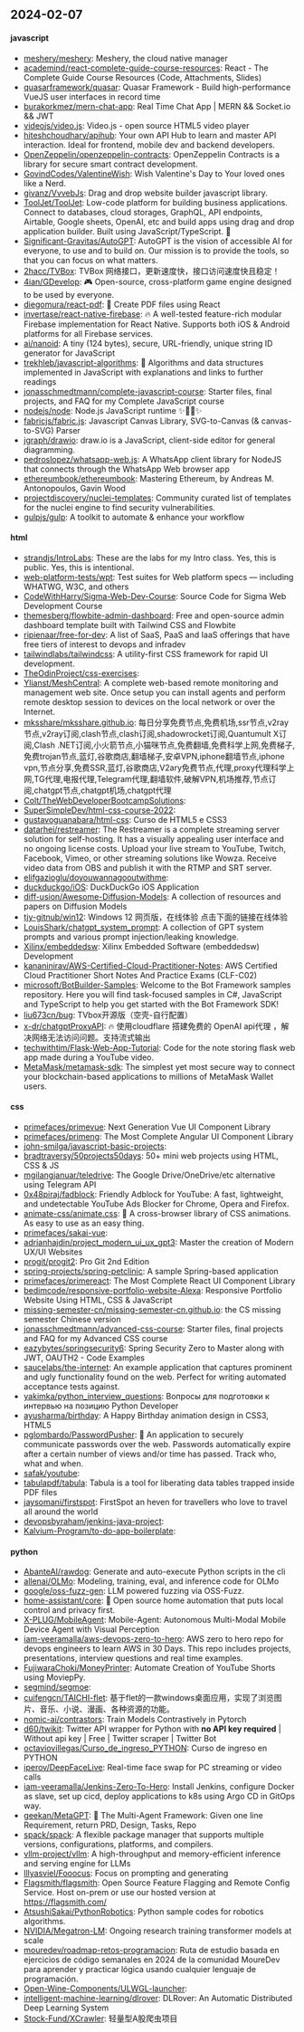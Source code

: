 ## 2024-02-07

#### javascript
* [meshery/meshery](https://github.com/meshery/meshery): Meshery, the cloud native manager
* [academind/react-complete-guide-course-resources](https://github.com/academind/react-complete-guide-course-resources): React - The Complete Guide Course Resources (Code, Attachments, Slides)
* [quasarframework/quasar](https://github.com/quasarframework/quasar): Quasar Framework - Build high-performance VueJS user interfaces in record time
* [burakorkmez/mern-chat-app](https://github.com/burakorkmez/mern-chat-app): Real Time Chat App | MERN && Socket.io && JWT
* [videojs/video.js](https://github.com/videojs/video.js): Video.js - open source HTML5 video player
* [hiteshchoudhary/apihub](https://github.com/hiteshchoudhary/apihub): Your own API Hub to learn and master API interaction. Ideal for frontend, mobile dev and backend developers.
* [OpenZeppelin/openzeppelin-contracts](https://github.com/OpenZeppelin/openzeppelin-contracts): OpenZeppelin Contracts is a library for secure smart contract development.
* [GovindCodes/ValentineWish](https://github.com/GovindCodes/ValentineWish): Wish Valentine's Day to Your loved ones like a Nerd.
* [givanz/VvvebJs](https://github.com/givanz/VvvebJs): Drag and drop website builder javascript library.
* [ToolJet/ToolJet](https://github.com/ToolJet/ToolJet): Low-code platform for building business applications. Connect to databases, cloud storages, GraphQL, API endpoints, Airtable, Google sheets, OpenAI, etc and build apps using drag and drop application builder. Built using JavaScript/TypeScript. 🚀
* [Significant-Gravitas/AutoGPT](https://github.com/Significant-Gravitas/AutoGPT): AutoGPT is the vision of accessible AI for everyone, to use and to build on. Our mission is to provide the tools, so that you can focus on what matters.
* [2hacc/TVBox](https://github.com/2hacc/TVBox): TVBox 网络接口，更新速度快，接口访问速度快且稳定！
* [4ian/GDevelop](https://github.com/4ian/GDevelop): 🎮 Open-source, cross-platform game engine designed to be used by everyone.
* [diegomura/react-pdf](https://github.com/diegomura/react-pdf): 📄 Create PDF files using React
* [invertase/react-native-firebase](https://github.com/invertase/react-native-firebase): 🔥 A well-tested feature-rich modular Firebase implementation for React Native. Supports both iOS & Android platforms for all Firebase services.
* [ai/nanoid](https://github.com/ai/nanoid): A tiny (124 bytes), secure, URL-friendly, unique string ID generator for JavaScript
* [trekhleb/javascript-algorithms](https://github.com/trekhleb/javascript-algorithms): 📝 Algorithms and data structures implemented in JavaScript with explanations and links to further readings
* [jonasschmedtmann/complete-javascript-course](https://github.com/jonasschmedtmann/complete-javascript-course): Starter files, final projects, and FAQ for my Complete JavaScript course
* [nodejs/node](https://github.com/nodejs/node): Node.js JavaScript runtime ✨🐢🚀✨
* [fabricjs/fabric.js](https://github.com/fabricjs/fabric.js): Javascript Canvas Library, SVG-to-Canvas (& canvas-to-SVG) Parser
* [jgraph/drawio](https://github.com/jgraph/drawio): draw.io is a JavaScript, client-side editor for general diagramming.
* [pedroslopez/whatsapp-web.js](https://github.com/pedroslopez/whatsapp-web.js): A WhatsApp client library for NodeJS that connects through the WhatsApp Web browser app
* [ethereumbook/ethereumbook](https://github.com/ethereumbook/ethereumbook): Mastering Ethereum, by Andreas M. Antonopoulos, Gavin Wood
* [projectdiscovery/nuclei-templates](https://github.com/projectdiscovery/nuclei-templates): Community curated list of templates for the nuclei engine to find security vulnerabilities.
* [gulpjs/gulp](https://github.com/gulpjs/gulp): A toolkit to automate & enhance your workflow

#### html
* [strandjs/IntroLabs](https://github.com/strandjs/IntroLabs): These are the labs for my Intro class. Yes, this is public. Yes, this is intentional.
* [web-platform-tests/wpt](https://github.com/web-platform-tests/wpt): Test suites for Web platform specs — including WHATWG, W3C, and others
* [CodeWithHarry/Sigma-Web-Dev-Course](https://github.com/CodeWithHarry/Sigma-Web-Dev-Course): Source Code for Sigma Web Development Course
* [themesberg/flowbite-admin-dashboard](https://github.com/themesberg/flowbite-admin-dashboard): Free and open-source admin dashboard template built with Tailwind CSS and Flowbite
* [ripienaar/free-for-dev](https://github.com/ripienaar/free-for-dev): A list of SaaS, PaaS and IaaS offerings that have free tiers of interest to devops and infradev
* [tailwindlabs/tailwindcss](https://github.com/tailwindlabs/tailwindcss): A utility-first CSS framework for rapid UI development.
* [TheOdinProject/css-exercises](https://github.com/TheOdinProject/css-exercises): 
* [Ylianst/MeshCentral](https://github.com/Ylianst/MeshCentral): A complete web-based remote monitoring and management web site. Once setup you can install agents and perform remote desktop session to devices on the local network or over the Internet.
* [mksshare/mksshare.github.io](https://github.com/mksshare/mksshare.github.io): 每日分享免费节点,免费机场,ssr节点,v2ray节点,v2ray订阅,clash节点,clash订阅,shadowrocket订阅,Quantumult X订阅,Clash .NET订阅,小火箭节点,小猫咪节点,免费翻墙,免费科学上网,免费梯子,免费trojan节点,蓝灯,谷歌商店,翻墙梯子,安卓VPN,iphone翻墙节点,iphone vpn,节点分享,免费SSR,蓝灯,谷歌商店,V2ary免费节点,代理,proxy代理科学上网,TG代理,电报代理,Telegram代理,翻墙软件,破解VPN,机场推荐,节点订阅,chatgpt节点,chatgpt机场,chatgpt代理
* [Colt/TheWebDeveloperBootcampSolutions](https://github.com/Colt/TheWebDeveloperBootcampSolutions): 
* [SuperSimpleDev/html-css-course-2022](https://github.com/SuperSimpleDev/html-css-course-2022): 
* [gustavoguanabara/html-css](https://github.com/gustavoguanabara/html-css): Curso de HTML5 e CSS3
* [datarhei/restreamer](https://github.com/datarhei/restreamer): The Restreamer is a complete streaming server solution for self-hosting. It has a visually appealing user interface and no ongoing license costs. Upload your live stream to YouTube, Twitch, Facebook, Vimeo, or other streaming solutions like Wowza. Receive video data from OBS and publish it with the RTMP and SRT server.
* [elifgazioglu/doyouwannagooutwithme](https://github.com/elifgazioglu/doyouwannagooutwithme): 
* [duckduckgo/iOS](https://github.com/duckduckgo/iOS): DuckDuckGo iOS Application
* [diff-usion/Awesome-Diffusion-Models](https://github.com/diff-usion/Awesome-Diffusion-Models): A collection of resources and papers on Diffusion Models
* [tjy-gitnub/win12](https://github.com/tjy-gitnub/win12): Windows 12 网页版，在线体验 点击下面的链接在线体验
* [LouisShark/chatgpt_system_prompt](https://github.com/LouisShark/chatgpt_system_prompt): A collection of GPT system prompts and various prompt injection/leaking knowledge.
* [Xilinx/embeddedsw](https://github.com/Xilinx/embeddedsw): Xilinx Embedded Software (embeddedsw) Development
* [kananinirav/AWS-Certified-Cloud-Practitioner-Notes](https://github.com/kananinirav/AWS-Certified-Cloud-Practitioner-Notes): AWS Certified Cloud Practitioner Short Notes And Practice Exams (CLF-C02)
* [microsoft/BotBuilder-Samples](https://github.com/microsoft/BotBuilder-Samples): Welcome to the Bot Framework samples repository. Here you will find task-focused samples in C#, JavaScript and TypeScript to help you get started with the Bot Framework SDK!
* [liu673cn/bug](https://github.com/liu673cn/bug): TVbox开源版（空壳-自行配置）
* [x-dr/chatgptProxyAPI](https://github.com/x-dr/chatgptProxyAPI): 🔥 使用cloudflare 搭建免费的 OpenAI api代理 ，解决网络无法访问问题。支持流式输出
* [techwithtim/Flask-Web-App-Tutorial](https://github.com/techwithtim/Flask-Web-App-Tutorial): Code for the note storing flask web app made during a YouTube video.
* [MetaMask/metamask-sdk](https://github.com/MetaMask/metamask-sdk): The simplest yet most secure way to connect your blockchain-based applications to millions of MetaMask Wallet users.

#### css
* [primefaces/primevue](https://github.com/primefaces/primevue): Next Generation Vue UI Component Library
* [primefaces/primeng](https://github.com/primefaces/primeng): The Most Complete Angular UI Component Library
* [john-smilga/javascript-basic-projects](https://github.com/john-smilga/javascript-basic-projects): 
* [bradtraversy/50projects50days](https://github.com/bradtraversy/50projects50days): 50+ mini web projects using HTML, CSS & JS
* [mgilangjanuar/teledrive](https://github.com/mgilangjanuar/teledrive): The Google Drive/OneDrive/etc alternative using Telegram API
* [0x48piraj/fadblock](https://github.com/0x48piraj/fadblock): Friendly Adblock for YouTube: A fast, lightweight, and undetectable YouTube Ads Blocker for Chrome, Opera and Firefox.
* [animate-css/animate.css](https://github.com/animate-css/animate.css): 🍿 A cross-browser library of CSS animations. As easy to use as an easy thing.
* [primefaces/sakai-vue](https://github.com/primefaces/sakai-vue): 
* [adrianhajdin/project_modern_ui_ux_gpt3](https://github.com/adrianhajdin/project_modern_ui_ux_gpt3): Master the creation of Modern UX/UI Websites
* [progit/progit2](https://github.com/progit/progit2): Pro Git 2nd Edition
* [spring-projects/spring-petclinic](https://github.com/spring-projects/spring-petclinic): A sample Spring-based application
* [primefaces/primereact](https://github.com/primefaces/primereact): The Most Complete React UI Component Library
* [bedimcode/responsive-portfolio-website-Alexa](https://github.com/bedimcode/responsive-portfolio-website-Alexa): Responsive Portfolio Website Using HTML, CSS & JavaScript
* [missing-semester-cn/missing-semester-cn.github.io](https://github.com/missing-semester-cn/missing-semester-cn.github.io): the CS missing semester Chinese version
* [jonasschmedtmann/advanced-css-course](https://github.com/jonasschmedtmann/advanced-css-course): Starter files, final projects and FAQ for my Advanced CSS course
* [eazybytes/springsecurity6](https://github.com/eazybytes/springsecurity6): Spring Security Zero to Master along with JWT, OAUTH2 - Code Examples
* [saucelabs/the-internet](https://github.com/saucelabs/the-internet): An example application that captures prominent and ugly functionality found on the web. Perfect for writing automated acceptance tests against.
* [yakimka/python_interview_questions](https://github.com/yakimka/python_interview_questions): Вопросы для подготовки к интервью на позицию Python Developer
* [ayusharma/birthday](https://github.com/ayusharma/birthday): A Happy Birthday animation design in CSS3, HTML5
* [pglombardo/PasswordPusher](https://github.com/pglombardo/PasswordPusher): 🔐 An application to securely communicate passwords over the web. Passwords automatically expire after a certain number of views and/or time has passed. Track who, what and when.
* [safak/youtube](https://github.com/safak/youtube): 
* [tabulapdf/tabula](https://github.com/tabulapdf/tabula): Tabula is a tool for liberating data tables trapped inside PDF files
* [jaysomani/firstspot](https://github.com/jaysomani/firstspot): FirstSpot an heven for travellers who love to travel all around the world
* [devopsbyraham/jenkins-java-project](https://github.com/devopsbyraham/jenkins-java-project): 
* [Kalvium-Program/to-do-app-boilerplate](https://github.com/Kalvium-Program/to-do-app-boilerplate): 

#### python
* [AbanteAI/rawdog](https://github.com/AbanteAI/rawdog): Generate and auto-execute Python scripts in the cli
* [allenai/OLMo](https://github.com/allenai/OLMo): Modeling, training, eval, and inference code for OLMo
* [google/oss-fuzz-gen](https://github.com/google/oss-fuzz-gen): LLM powered fuzzing via OSS-Fuzz.
* [home-assistant/core](https://github.com/home-assistant/core): 🏡 Open source home automation that puts local control and privacy first.
* [X-PLUG/MobileAgent](https://github.com/X-PLUG/MobileAgent): Mobile-Agent: Autonomous Multi-Modal Mobile Device Agent with Visual Perception
* [iam-veeramalla/aws-devops-zero-to-hero](https://github.com/iam-veeramalla/aws-devops-zero-to-hero): AWS zero to hero repo for devops engineers to learn AWS in 30 Days. This repo includes projects, presentations, interview questions and real time examples.
* [FujiwaraChoki/MoneyPrinter](https://github.com/FujiwaraChoki/MoneyPrinter): Automate Creation of YouTube Shorts using MoviepPy.
* [segmind/segmoe](https://github.com/segmind/segmoe): 
* [cuifengcn/TAICHI-flet](https://github.com/cuifengcn/TAICHI-flet): 基于flet的一款windows桌面应用，实现了浏览图片、音乐、小说、漫画、各种资源的功能。
* [nomic-ai/contrastors](https://github.com/nomic-ai/contrastors): Train Models Contrastively in Pytorch
* [d60/twikit](https://github.com/d60/twikit): Twitter API wrapper for Python with **no API key required** | Without api key | Free | Twitter scraper | Twitter Bot
* [octaviovillegas/Curso_de_ingreso_PYTHON](https://github.com/octaviovillegas/Curso_de_ingreso_PYTHON): Curso de ingreso en PYTHON
* [iperov/DeepFaceLive](https://github.com/iperov/DeepFaceLive): Real-time face swap for PC streaming or video calls
* [iam-veeramalla/Jenkins-Zero-To-Hero](https://github.com/iam-veeramalla/Jenkins-Zero-To-Hero): Install Jenkins, configure Docker as slave, set up cicd, deploy applications to k8s using Argo CD in GitOps way.
* [geekan/MetaGPT](https://github.com/geekan/MetaGPT): 🌟 The Multi-Agent Framework: Given one line Requirement, return PRD, Design, Tasks, Repo
* [spack/spack](https://github.com/spack/spack): A flexible package manager that supports multiple versions, configurations, platforms, and compilers.
* [vllm-project/vllm](https://github.com/vllm-project/vllm): A high-throughput and memory-efficient inference and serving engine for LLMs
* [lllyasviel/Fooocus](https://github.com/lllyasviel/Fooocus): Focus on prompting and generating
* [Flagsmith/flagsmith](https://github.com/Flagsmith/flagsmith): Open Source Feature Flagging and Remote Config Service. Host on-prem or use our hosted version at https://flagsmith.com/
* [AtsushiSakai/PythonRobotics](https://github.com/AtsushiSakai/PythonRobotics): Python sample codes for robotics algorithms.
* [NVIDIA/Megatron-LM](https://github.com/NVIDIA/Megatron-LM): Ongoing research training transformer models at scale
* [mouredev/roadmap-retos-programacion](https://github.com/mouredev/roadmap-retos-programacion): Ruta de estudio basada en ejercicios de código semanales en 2024 de la comunidad MoureDev para aprender y practicar lógica usando cualquier lenguaje de programación.
* [Open-Wine-Components/ULWGL-launcher](https://github.com/Open-Wine-Components/ULWGL-launcher): 
* [intelligent-machine-learning/dlrover](https://github.com/intelligent-machine-learning/dlrover): DLRover: An Automatic Distributed Deep Learning System
* [Stock-Fund/XCrawler](https://github.com/Stock-Fund/XCrawler): 轻量型A股爬虫项目
